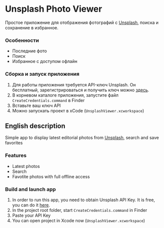 # Unsplash Photo Viewer

Простое приложение для отображения фотографий с [Unsplash](https://unsplash.com), поиска и сохранение в избранное.

### Особенности

- Последние фото
- Поиск
- Избранное с доступом офлайн

### Сборка и запуск приложения

1. Для работы приложения требуется API-ключ Unsplash. Он бесплатный, зарегистрироваться и получить ключ можно [здесь](https://unsplash.com/developers).
2. В корневом каталоге приложения, запустите файл `CreateCredentials.command` в Finder
3. Вставьте ваш ключ API
4. Можно запускать проект в xCode (`UnsplashViewer.xcworkspace`)

## English description

Simple app to display latest editorial photos from [Unsplash](https://unsplash.com), search and save favorites

### Features

- Latest photos
- Search
- Favotite photos with full offline access

### Build and launch app

1. In order to run this app, you need to obtain Unsplash API Key. It is free, you can do it [here](https://unsplash.com/developers).
2. In the project root folder, start `CreateCredentials.command` in Finder
3. Paste your API Key
4. You can open project in Xcode now (`UnsplashViewer.xcworkspace`)